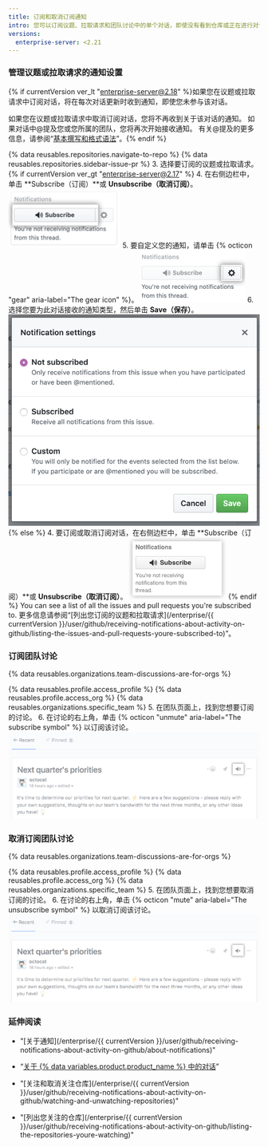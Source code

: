 ```yaml
---
title: 订阅和取消订阅通知
intro: 您可以订阅议题、拉取请求和团队讨论中的单个对话，即使没有看到仓库或正在进行对话的团队成员。 如果您对对话不再感兴趣，您可以取消订阅或自定义接收的通知类型。
versions:
  enterprise-server: <2.21
---
```


### 管理议题或拉取请求的通知设置

{% if currentVersion ver_lt "enterprise-server@2.18" %}如果您在议题或拉取请求中订阅对话，将在每次对话更新时收到通知，即使您未参与该对话。

如果您在议题或拉取请求中取消订阅对话，您将不再收到关于该对话的通知。 如果对话中@提及您或您所属的团队，您将再次开始接收通知。 有关@提及的更多信息，请参阅“[基本撰写和格式语法](/articles/basic-writing-and-formatting-syntax/#mentioning-people-and-teams)”。{% endif %}

{% data reusables.repositories.navigate-to-repo %}
{% data reusables.repositories.sidebar-issue-pr %}
3. 选择要订阅的议题或拉取请求。
{% if currentVersion ver_gt "enterprise-server@2.17" %}
4. 在右侧边栏中，单击 **Subscribe（订阅）**或 **Unsubscribe（取消订阅）**。 ![对话订阅按钮](/assets/images/help/notifications/subscribe_button_with_gear.png)
5. 要自定义您的通知，请单击 {% octicon "gear" aria-label="The gear icon" %}。 ![对话订阅旁边的齿轮按钮](/assets/images/help/notifications/subscribe_button_with_gear_chosen.png)
6. 选择您要为此对话接收的通知类型，然后单击 **Save（保存）**。 ![对话订阅选项列表](/assets/images/help/notifications/subscribe_options.png)
{% else %}
4. 要订阅或取消订阅对话，在右侧边栏中，单击 **Subscribe（订阅）**或 **Unsubscribe（取消订阅）**。 ![对话订阅按钮](/assets/images/help/notifications/subscribe_button.png)
{% endif %}
You can see a list of all the issues and pull requests you're subscribed to. 更多信息请参阅“[列出您订阅的议题和拉取请求](/enterprise/{{ currentVersion }}/user/github/receiving-notifications-about-activity-on-github/listing-the-issues-and-pull-requests-youre-subscribed-to)”。

### 订阅团队讨论

{% data reusables.organizations.team-discussions-are-for-orgs %}

{% data reusables.profile.access_profile %}
{% data reusables.profile.access_org %}
{% data reusables.organizations.specific_team %}
5. 在团队页面上，找到您想要订阅的讨论。
6. 在讨论的右上角，单击 {% octicon "unmute" aria-label="The subscribe symbol" %} 以订阅该讨论。 ![团队讨论订阅按钮](/assets/images/help/notifications/team-discussion-subscribe-button.png)

### 取消订阅团队讨论

{% data reusables.organizations.team-discussions-are-for-orgs %}

{% data reusables.profile.access_profile %}
{% data reusables.profile.access_org %}
{% data reusables.organizations.specific_team %}
5. 在团队页面上，找到您想要取消订阅的讨论。
6. 在讨论的右上角，单击 {% octicon "mute" aria-label="The unsubscribe symbol" %} 以取消订阅该讨论。 ![团队讨论订阅按钮](/assets/images/help/notifications/team-discussion-unsubscribe-button.png)

### 延伸阅读

- "[关于通知](/enterprise/{{ currentVersion }}/user/github/receiving-notifications-about-activity-on-github/about-notifications)"
- “[关于 {% data variables.product.product_name %} 中的对话](/articles/about-conversations-on-github)”
- "[关注和取消关注仓库](/enterprise/{{ currentVersion }}/user/github/receiving-notifications-about-activity-on-github/watching-and-unwatching-repositories)"

- "[列出您关注的仓库](/enterprise/{{ currentVersion }}/user/github/receiving-notifications-about-activity-on-github/listing-the-repositories-youre-watching)"
